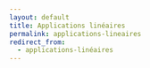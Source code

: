 ```yaml
---
layout: default
title: Applications linéaires
permalink: applications-lineaires
redirect_from:
  - applications-linéaires
---
```

